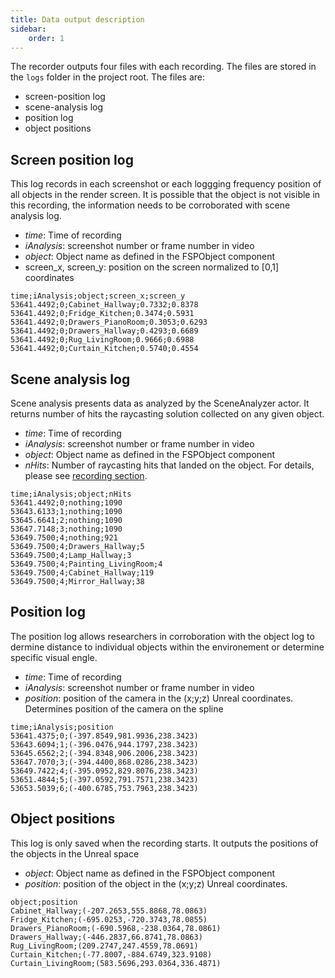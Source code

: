 ```yaml
---
title: Data output description
sidebar:
    order: 1
---
```


The recorder outputs four files with each recording. The files are stored in the `logs` folder in the project root. The files are:
- screen-position log
- scene-analysis log
- position log
- object positions

## Screen position log

This log records in each screenshot or each loggging frequency position of all objects in the render screen. It is possible that the object is not visible in this recording, the information needs to be corroborated with scene analysis log. 

- *time*: Time of recording
- *iAnalysis*: screenshot number or frame number in video
- *object*: Object name as defined in the FSPObject component
- screen_x, screen_y: position on the screen normalized to [0,1] coordinates

```
time;iAnalysis;object;screen_x;screen_y
53641.4492;0;Cabinet_Hallway;0.7332;0.8378
53641.4492;0;Fridge_Kitchen;0.3474;0.5931
53641.4492;0;Drawers_PianoRoom;0.3053;0.6293
53641.4492;0;Drawers_Hallway;0.4293;0.6689
53641.4492;0;Rug_LivingRoom;0.9666;0.6988
53641.4492;0;Curtain_Kitchen;0.5740;0.4554
```

## Scene analysis log

Scene analysis presents data as analyzed by the SceneAnalyzer actor. It returns number of hits the raycasting solution collected on any given object. 

- *time*: Time of recording
- *iAnalysis*: screenshot number or frame number in video
- *object*: Object name as defined in the FSPObject component
- *nHits*: Number of raycasting hits that landed on the object. For details, please see [recording section](/unreal/recording/).

```
time;iAnalysis;object;nHits
53641.4492;0;nothing;1090
53643.6133;1;nothing;1090
53645.6641;2;nothing;1090
53647.7148;3;nothing;1090
53649.7500;4;nothing;921
53649.7500;4;Drawers_Hallway;5
53649.7500;4;Lamp_Hallway;3
53649.7500;4;Painting_LivingRoom;4
53649.7500;4;Cabinet_Hallway;119
53649.7500;4;Mirror_Hallway;38
```

## Position log

The position log allows researchers in corroboration with the object log to dermine distance to individual objects within the environement or determine specific visual engle.

- *time*: Time of recording
- *iAnalysis*: screenshot number or frame number in video
- *position*: position of the camera in the (x;y;z) Unreal coordinates. Determines position of the camera on the spline

```
time;iAnalysis;position
53641.4375;0;(-397.8549,981.9936,238.3423)
53643.6094;1;(-396.0476,944.1797,238.3423)
53645.6562;2;(-394.8348,906.2006,238.3423)
53647.7070;3;(-394.4400,868.0286,238.3423)
53649.7422;4;(-395.0952,829.8076,238.3423)
53651.4844;5;(-397.0592,791.7571,238.3423)
53653.5039;6;(-400.6785,753.7963,238.3423)
```

## Object positions

This log is only saved when the recording starts. It outputs the positions of the objects in the Unreal space

- *object*: Object name as defined in the FSPObject component
- *position*: position of the object in the (x;y;z) Unreal coordinates.

```
object;position
Cabinet_Hallway;(-207.2653,555.8868,78.0863)
Fridge_Kitchen;(-695.0253,-720.3743,78.0855)
Drawers_PianoRoom;(-690.5968,-238.0364,78.0861)
Drawers_Hallway;(-446.2837,66.8741,78.0863)
Rug_LivingRoom;(209.2747,247.4559,78.0691)
Curtain_Kitchen;(-77.8007,-884.6749,323.9108)
Curtain_LivingRoom;(583.5696,293.0364,336.4871)
```
